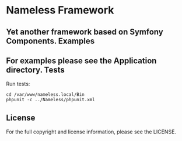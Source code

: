 Nameless Framework
==================
Yet another framework based on Symfony Components.
Examples
--------
For examples please see the Application directory.
Tests
-----
Run tests:
```
cd /var/www/nameless.local/Bin
phpunit -c ../Nameless/phpunit.xml
```
License
-------
For the full copyright and license information, please see the LICENSE.